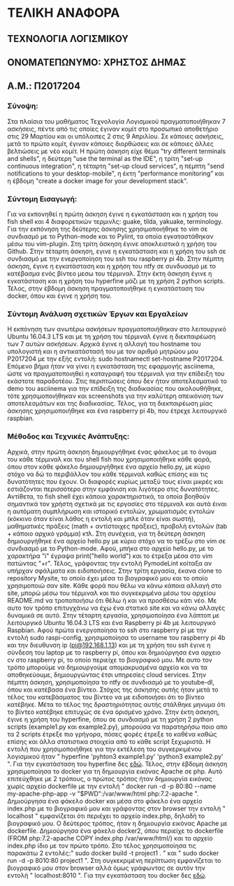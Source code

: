 #  ΤΕΛΙΚΗ ΑΝΑΦΟΡΑ
## ΤΕΧΝΟΛΟΓΙΑ ΛΟΓΙΣΜΙΚΟΥ
## ΟΝΟΜΑΤΕΠΩΝΥΜΟ: ΧΡΗΣΤΟΣ ΔΗΜΑΣ
## Α.Μ.: Π2017204

### Σύνοψη:
Στα πλαίσια του μαθήματος Τεχνολογία Λογισμικού πραγματοποιήθηκαν 7 ασκήσεις, πέντε από τις οποίες έγιναν κομίτ στο προσωπικό αποθετήριο στις 29 Μαρτίου και οι υπόλοιπες 2 στις 9 Απριλίου. Σε κάποιες ασκήσεις, μετά το πρώτο κομίτ, έγιναν κάποιες διορθώσεις και σε κάποιες άλλες βελτιώσεις με νέο κομίτ. Η πρώτη άσκηση είχε θέμα "try different terminals and shells", η δεύτερη "use the terminal as the IDE", η τρίτη "set-up continuous integration", η τέταρτη "set-up cloud services", η πέμπτη "send notifications to your desktop-mobile", η έκτη "performance monitoring" και η έβδομη "create a docker image for your development stack".

### Σύντομη Εισαγωγή:
Για να εκπονηθεί η πρώτη άσκηση έγινε η εγκατάσταση και η χρήση του fish shell και 4 διαφορετικών τερμινλς: guake, tilda, yakuake, terminology. Για την εκπόνηση της δεύτερης άσκησης χρησιμοποιήθηκε το vim σε συνδιασμό με το Python-mode και το Pylint, τα οποία εγκαταστάθηκαν μέσω του vim-plugin. Στη τρίτη άσκηση έγινε αποκλειστικά η χρήση του Github. Στην τέταρτη άσκηση, εγινε η εγκατάσταση και η χρήση του ssh σε συνδιασμό με την ενεργοποίηση του ssh του raspberry pi 4b. Στην πέμπτη άσκηση, έγινε η εγκατάσταση και η χρήση του ntfy σε συνδυασμό με το κατέβασμα ενός βίντεο μεσω του τέρμιναλ. Στην έκτη άσκηση έγινε η εγκατάσταση και η χρήση του hyperfine μάζι με τη χρήση 2 python scripts. Τέλος, στην έβδομη άσκηση πραγματοποιήθηκε η εγκατάσταση του docker, όπου και έγινε η χρήση του. 

### Σύντομη Ανάλυση σχετικών Έργων και Εργαλείων
H εκπόνηση των ανωτέρω ασκήσεων πραγματοποιήθηκαν στο λειτουργικό Ubuntu 16.04.3 LTS και με τη χρήση του τέρμιναλ έγινε η διεκπαιρέωση των 7 αυτών ασκήσεων. Αρχικά έγινε η αλλαγή του hostname του υπολογιστή και η αντικατάστασή του με τον αριθμό μητρώου μου P2017204  με την εξής εντολή: sudo hostnamectl set-hostname P2017204. Επόμενο βήμα ήταν να γίνει η εγκατάσταση της εφαρμογής asciinema, ώστε να πραγματοποιηθεί η καταγραφή του τέρμιναλ για την επίδειξη του εκάστοτε παραδοτέου. Στις περιπτώσεις όπου δεν ήταν αποτελεσματικό το demo του asciinema για την επίδειξη της διαδικασίας που ακολουθήθηκε, τότε χρησιμοποιήθηκαν και screenshots για την καλύτερη απεικόνιση των αποτελεσμάτων και της διαδικασίας. Τέλος, για τη διεκπαιρέωση μίας άσκησης χρησιμοποιήθηκε και ένα raspberry pi 4b, που έτρεχε λειτουργικό raspbian.

### Μέθοδος και Τεχνικές Ανάπτυξης:
Αρχικά, στην πρώτη άσκηση δημιουργήθηκε ένας φάκελος με το όνομα του κάθε τέρμιναλ και του shell fish που χρησιμοποιήθηκε κάθε φορά, όπου στον κάθε φάκελο δημιουργήθηκε ένα αρχείο hello.py, με κύριο στόχο να δώ το περιβάλλον του κάθε τέρμιναλ καθώς επίσης και τις δυνατότητες που έχουν. Οι διαφορές κυρίως μεταξύ τους είναι μικρές και εστιάζονται περισσότερο στην εμφάνιση και λιγότερο στις δυνατότητες. Αντίθετα, το fish shell έχει κάποια χαρακτηριστικά, τα οποία βοηθούν σημαντικά τον χρήστη σχετικά με τις εργασίες στο τέρμιναλ και αυτά έιναι η αυτόματη συμπλήρωση και ιστορικό εντολών, χρωματισμός εντολών (κόκκινο όταν είναι λάθος η εντολή και μπλε όταν είναι σωστή), μαθηματικές πράξεις (math + αντίστοιχες πράξεις), προβολή εντολών (tab + κάποιο αρχικό γράμμα) κτλ. Στη συνέχεια, για τη δεύτερη άσκηση δημιουργήθηκε ένα αρχείο hello.py με κύριο στόχο να το τρέξω στο vim σε συνδιασμό με το Python-mode. Αφού, μπήκα στο αρχείο hello.py, με το χαρακτήρα "i" έγραψα print("hello world") και το έτρεξα μέσα στο vim πατώντας "\+r". Τέλος, γράφοντας την εντολή PymodeLint κοίταξα αν υπήρχαν σφάλματα και ειδοποιήσεις. Στην τρίτη εργασία, έκανα clone το repository Mysite, το οποίο έχει μέσα το βιογραφικό μου και το οποίο χρησιμοποιώ σαν site. Κάθε φορά που θέλω να κάνω κάποια αλλαγή στο site, μπορώ μέσω του τέρμιναλ και πιο συγκεκριμένα μέσω του αρχείου README.md να τροποποιήσω ότι θέλω ή και να προσθέσω κάτι νέο. Με αυτο τον τρόπο επιτυγχάνω να έχω ένα στατικό site  και να κάνω αλλαγές δυναμικά σε αυτό. Στην τέταρτη εργασία, χρησιμοποίησα ένα λάπτοπ με λειτουργικό Ubuntu 16.04.3 LTS και ένα Raspberry pi 4b με λειτουργικό Raspbian. Αφού πρώτα ενεργοποίησα το ssh στο raspberry pi με την εντολή sudo raspi-config, χρησιμοποίησα το username του raspberry pi 4b και την διευθυνση ip (pi@192.168.1.13) και με τη χρήση του ssh έγινε η σύνδεση του laptop με το raspberry pi, όπου και δημιούργησα ένα αρχειο cv στο raspberry pi, το οποίο περιείχε το βιογραφικό μου. Με αυτο τον τρόπο μπορούμε να δημιουργούμε απομακρυσμένα αρχεία και να τα αποθηκεύουμε, δημιουργώντας έτσι υπηρεσίες cloud services. Στην πέμπτη άσκηση, χρησιμοποίησα το ntfy σε συνδιασμό με το youtube-dl, όπου και κατέβασα ένα βίντεο. Στόχος της άσκησης αυτής ήταν μετά το τέλος του κατεβάσματος του βίντεο να με ειδοποιήσει ότι το βίντεο κατέβηκε. Μέτα το τέλος της δραστηριότητας αυτής στάλθηκε μηνυμα ότι το βίντεο κατέβηκε επιτυχώς σε ένα όρισμένο χρόνο. Στην έκτη άσκηση, έγινε η χρήση του hyperfine, όπου σε συνδιασμό με τη χρήση 2 python scripts (example1.py και example2.py), μπορούσα να παρατηρήσω ποιο απο τα 2 scripts έτρεξε πιο γρήγορα, πόσες φορές έτρεξε το καθένα καθώς επίσης και άλλα στατιστικα στοιχεία από το κάθε script ξεχωριστά. Η εντολή που χρησιμοποιήθηκε για την εκτέλεση του συγκερκιμένου λογισμικού ήταν " hyperfine 'pyhton3 example1.py' 'python3 example2.py' ". Για την εγκατάσταση του hyperfine δες [εδώ](https://github.com/sharkdp/hyperfine). Τέλος, στην έβδομη άσκηση χρησιμοποίησα το docker για τη δημιουργία εικόνας Apache σε php. Αυτό επιτεύχθηκε με 2 τρόπους, ο πρώτος τρόπος ήταν δημιουργία εικόνας χωρίς αρχείο dockerfile με την εντολή " docker run -d -p 80:80 --name my-apache-php-app -v "$PWD":/var/www/html php:7.2-apache ". Δημιούργησα ένα φάκελο docker και μέσα στο φάκελο ένα αρχείο index.php με το βιογραφικό μου και γράφοντας στον browser την εντολή " localhost " εμφανίζεται ότι περιέχει το αρχείο index.php, δηλαδή το βιογραφικό μου. Ο δεύτερος τρόπος, ήταν η δημιουργία εικόνας Apache με dockerfile. Δημιούργησα ένα φάκελο docker2, όπου περιείχε το dockerfile (FROM php:7.2-apache COPY index.php /var/www/html/) και το αρχείο index.php ίδιο με τον πρώτο τρόπο. Στο τέλος χρησιμοποίησα τις παρακάτω 2 εντολές:" sudo docker build -t project1 . " και " sudo docker run -d -p 8010:80 project1 ". Στη συγκεκριμένη περίπτωση εμφανίζεται το βιογραφικό μου στον browser αλλά όμως γράφωντας σε αυτόν την εντολή " localhost:8010 ".
Για την εγκατάσταση του docker δες [εδώ](https://docs.docker.com/engine/install/ubuntu/).
 

























